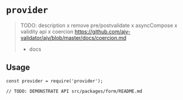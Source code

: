 # `provider`

> TODO: description
> x remove pre/postvalidate
> x asyncCompose
> x validity api
> x coercion https://github.com/ajv-validator/ajv/blob/master/docs/coercion.md
> - docs

## Usage

```
const provider = require('provider');

// TODO: DEMONSTRATE API src/packages/form/README.md
```
